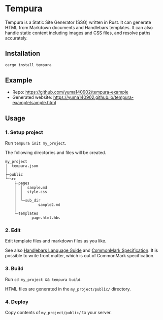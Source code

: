 # Tempura

Tempura is a Static Site Generator (SSG) written in Rust. It can generate HTML from Markdown documents and Handlebars templates. It can also handle static content including images and CSS files, and resolve paths accurately.

## Installation

```sh
cargo install tempura
```

## Example

- Repo: <https://github.com/yuma140902/tempura-example>
- Generated website: <https://yuma140902.github.io/tempura-example/sample.html>

## Usage

### 1. Setup project

Run `tempura init my_project`.

The following directories and files will be created.

```text
my_project
│  tempura.json
│
├─public
└─src
    ├─pages
    │  │  sample.md
    │  │  style.css
    │  │
    │  └─sub_dir
    │          sample2.md
    │
    └─templates
            page.html.hbs
```

### 2. Edit

Edit template files and markdown files as you like.

See also [Handlebars Language Guide](https://handlebarsjs.com/guide/) and [CommonMark Specification](https://spec.commonmark.org/current/). It is possible to write front matter, which is out of CommonMark specification.

### 3. Build

Run `cd my_project && tempura build`.

HTML files are generated in the `my_project/public/` directory.

### 4. Deploy

Copy contents of `my_project/public/` to your server.
